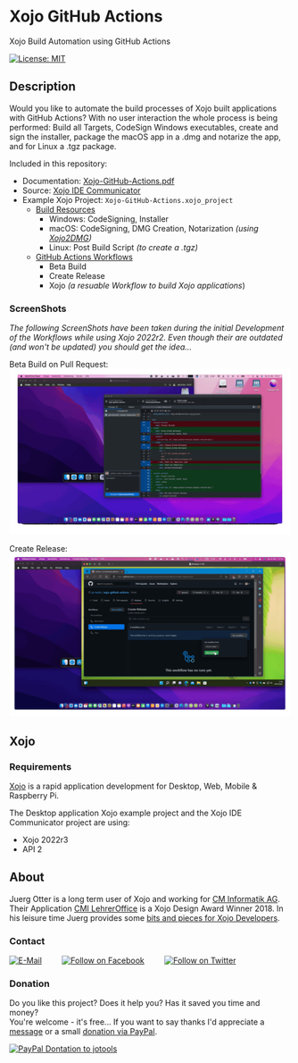 # Xojo GitHub Actions
Xojo Build Automation using GitHub Actions

[![License: MIT](https://img.shields.io/badge/License-MIT-green.svg)](LICENSE)

## Description
Would you like to automate the build processes of Xojo built applications with GitHub Actions? With no user interaction the whole process is being performed: Build all Targets, CodeSign Windows executables, create and sign the installer, package the macOS app in a .dmg and notarize the app, and for Linux a .tgz package.

Included in this repository:
- Documentation: [Xojo-GitHub-Actions.pdf](./docs/Xojo-GitHub-Actions.pdf)
- Source: [Xojo IDE Communicator](./xojo-ide-communicator/)
- Example Xojo Project: ```Xojo-GitHub-Actions.xojo_project```
  - [Build Resources](./_build/)
    - Windows: CodeSigning, Installer
    - macOS: CodeSigning, DMG Creation, Notarization *(using [Xojo2DMG](https://github.com/jo-tools/xojo2dmg))*
    - Linux: Post Build Script *(to create a .tgz)*
  - [GitHub Actions Workflows](./.github/workflows/)
    - Beta Build
    - Create Release
    - Xojo *(a resuable Workflow to build Xojo applications*)

### ScreenShots
*The following ScreenShots have been taken during the initial Development of the Workflows while using Xojo 2022r2. Even though their are outdated (and won't be updated) you should get the idea...*

Beta Build on Pull Request:  
![ScreenShot: Beta Build on Pull Request](docs/Beta-Build.gif?raw=true)

Create Release:  
![ScreenShot: Create Release](docs/Create-Release.gif?raw=true)

## Xojo
### Requirements
[Xojo](https://www.xojo.com/) is a rapid application development for Desktop, Web, Mobile & Raspberry Pi.  

The Desktop application Xojo example project and the Xojo IDE Communicator project are using:
- Xojo 2022r3
- API 2

## About
Juerg Otter is a long term user of Xojo and working for [CM Informatik AG](https://cmiag.ch/). Their Application [CMI LehrerOffice](https://cmi-bildung.ch/) is a Xojo Design Award Winner 2018. In his leisure time Juerg provides some [bits and pieces for Xojo Developers](https://www.jo-tools.ch/).

### Contact
[![E-Mail](https://img.shields.io/static/v1?style=social&label=E-Mail&message=xojo@jo-tools.ch)](mailto:xojo@jo-tools.ch)
&emsp;&emsp;
[![Follow on Facebook](https://img.shields.io/static/v1?style=social&logo=facebook&label=Facebook&message=juerg.otter)](https://www.facebook.com/juerg.otter)
&emsp;&emsp;
[![Follow on Twitter](https://img.shields.io/twitter/follow/juergotter?style=social)](https://twitter.com/juergotter)

### Donation
Do you like this project? Does it help you? Has it saved you time and money?  
You're welcome - it's free... If you want to say thanks I'd appreciate a [message](mailto:xojo@jo-tools.ch) or a small [donation via PayPal](https://paypal.me/jotools).  

[![PayPal Dontation to jotools](https://img.shields.io/static/v1?style=social&logo=paypal&label=PayPal&message=jotools)](https://paypal.me/jotools)

